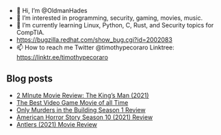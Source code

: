 - 👋 Hi, I’m @OldmanHades
- 👀 I’m interested in programming, security, gaming, movies, music.
- 🌱 I’m currently learning Linux, Python, C, Rust, and Security topics for CompTIA.
- https://bugzilla.redhat.com/show_bug.cgi?id=2002083
- 📫 How to reach me Twitter @timothypecoraro
Linktree: https://linktr.ee/timothypecoraro

## Blog posts
<!-- BLOG-POST-LIST:START -->
- [2 MInute Movie Review: The King’s Man &lpar;2021&rpar;](https://medium.com/@timothypecoraro/2-minute-movie-review-the-kings-man-2021-70f0d7c86acc?source=rss-5097f5c9b801------2)
- [The Best Video Game Movie of all Time](https://medium.com/@timothypecoraro/the-best-video-game-movie-of-all-time-1c003b28306b?source=rss-5097f5c9b801------2)
- [Only Murders in the Building Season 1 Review](https://medium.com/@timothypecoraro/only-murders-in-the-building-season-1-review-2f120d6b19ea?source=rss-5097f5c9b801------2)
- [American Horror Story Season 10 &lpar;2021&rpar; Review](https://medium.com/@timothypecoraro/american-horror-story-season-10-2021-review-f03a1e397acf?source=rss-5097f5c9b801------2)
- [Antlers &lpar;2021&rpar; Movie Review](https://medium.com/@timothypecoraro/antlers-2021-movie-review-d50d0db2cee4?source=rss-5097f5c9b801------2)
<!-- BLOG-POST-LIST:END -->
